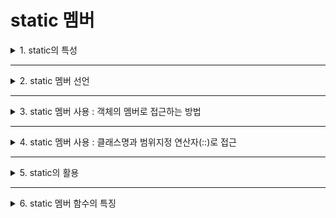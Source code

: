 # static 멤버

<details>
<summary>1. static의 특성</summary>
<div markdown="1">       

</div>
</details>

___

<details>
<summary>2. static 멤버 선언</summary>
<div markdown="1">       

</div>
</details>

___

<details>
<summary>3. static 멤버 사용 : 객체의 멤버로 접근하는 방법</summary>
<div markdown="1">       

</div>
</details>

___

<details>
<summary>4. static 멤버 사용 : 클래스명과 범위지정 연산자(::)로 접근</summary>
<div markdown="1">       

</div>
</details>

___

<details>
<summary>5. static의 활용</summary>
<div markdown="1">       

</div>
</details>

___

<details>
<summary>6. static 멤버 함수의 특징</summary>
<div markdown="1">       

</div>
</details>
